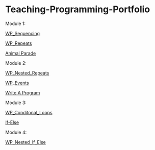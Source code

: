 ﻿# Teaching-Programming-Portfolio
Module 1:

[WP_Sequencing](https://youtu.be/qlVlfHLoKVc)

[WP_Repeats](https://youtu.be/XN9JspzazRQ)

[Animal Parade](https://youtube.com/shorts/KqzEhAHL2Cg)

Module 2:

[WP_Nested_Repeats](https://youtu.be/YTBa9DtrEP8)

[WP_Events](https://youtu.be/CI7Ttd-WAbQ)

[Write A Program](https://youtu.be/30_Q_cAbRbo)

Module 3:

[WP_Conditonal_Loops](https://youtu.be/gdXd1cMBaRA)

[If-Else](https://youtu.be/VKC2zUbifDI)


Module 4:

[WP_Nested_If_Else](https://youtu.be/FYZBMC9w3mw)
